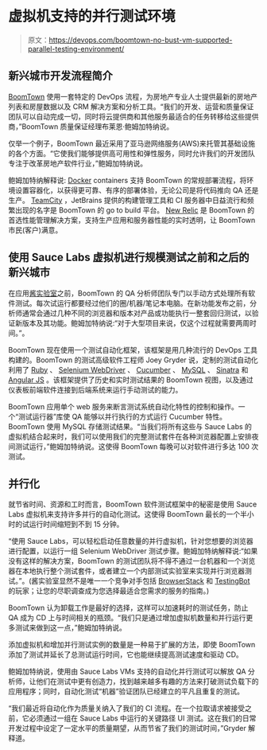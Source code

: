 # 虚拟机支持的并行测试环境

> 原文：<https://devops.com/boomtown-no-bust-vm-supported-parallel-testing-environment/>

## 新兴城市开发流程简介

[BoomTown](http://boomtownroi.com/) 使用一套特定的 DevOps 流程，为房地产专业人士提供最新的房地产列表和房屋数据以及 CRM 解决方案和分析工具。“我们的开发、运营和质量保证团队可以自动完成一切，同时将云提供商和其他服务最适合的任务转移给这些提供商，”BoomTown 质量保证经理布莱恩·鲍姆加特纳说。

仅举一个例子，BoomTown 最近采用了亚马逊网络服务(AWS)来托管其基础设施的各个方面。“它使我们能够提供高可用性和弹性服务，同时允许我们的开发团队专注于改革房地产软件行业，”鲍姆加特纳说。

鲍姆加特纳解释说: [Docker](https://www.docker.com/) containers 支持 BoomTown 的常规部署流程，将环境设置容器化，以获得更可靠、有序的部署体验，无论公司是将代码推向 QA 还是生产。 [TeamCity](https://www.jetbrains.com/teamcity/) ，JetBrains 提供的构建管理工具和 CI 服务器中日益流行和频繁出现的名字是 BoomTown 的 go to build 平台。 [New Relic](https://newrelic.com/) 是 BoomTown 的首选性能管理解决方案，支持生产应用和服务器性能的实时透明，让 BoomTown 市民(客户)满意。

## 使用 Sauce Labs 虚拟机进行规模测试之前和之后的新兴城市

在应用[酱实验室](https://saucelabs.com/)之前，BoomTown 的 QA 分析师团队专门以手动方式处理所有软件测试。每次试运行都要经过他们的圈/机器/笔记本电脑。在新功能发布之前，分析师通常会通过几种不同的浏览器和版本对产品或功能执行一整套回归测试，以验证新版本及其功能。鲍姆加特纳说:“对于大型项目来说，仅这个过程就需要两周时间。”。

BoomTown 现在使用一个测试自动化框架，该框架是用几种流行的 DevOps 工具构建的。BoomTown 的测试高级软件工程师 Joey Gryder 说，定制的测试自动化利用了 [Ruby](https://www.ruby-lang.org/en/) 、 [Selenium WebDriver](http://www.seleniumhq.org/projects/webdriver/) 、 [Cucumber](https://cucumber.io/) 、 [MySQL](https://www.mysql.com/) 、 [Sinatra](https://github.com/sinatra/sinatra) 和 [Angular JS](https://angularjs.org/) 。该框架提供了历史和实时测试结果的 BoomTown 视图，以及通过仪表板前端软件连接到后端系统来运行手动测试的能力。

BoomTown 应用单个 web 服务来断言测试系统自动化特性的控制和操作。一个“测试运行器”库使 QA 能够以并行执行的方式运行 Cucumber 特性。BoomTown 使用 MySQL 存储测试结果。“当我们将所有这些与 Sauce Labs 的虚拟机结合起来时，我们可以使用我们的完整测试套件在各种浏览器配置上安排夜间测试运行，”鲍姆加特纳说。这使得 BoomTown 每晚可以对软件进行多达 100 次测试。

## 并行化

就节省时间、资源和工时而言，BoomTown 软件测试框架中的秘密是使用 Sauce Labs 虚拟机来支持许多并行的自动化测试。这使得 BoomTown 最长的一个半小时的试运行时间缩短到不到 15 分钟。

“使用 Sauce Labs，可以轻松启动任意数量的并行虚拟机，针对您想要的浏览器进行配置，以运行一组 Selenium WebDriver 测试步骤。鲍姆加特纳解释说:“如果没有这样的解决方案，BoomTown 的测试团队将不得不通过一台机器和一个浏览器在本地执行整个测试套件，或者建立一个内部测试实验室来实现并行浏览器测试。”。(酱实验室显然不是唯一一个竞争对手包括 [BrowserStack](https://www.browserstack.com/) 和 [TestingBot](https://testingbot.com/) 的玩家；让您的尽职调查成为您选择最适合您需求的服务的指南。)

BoomTown 认为卸载工作是最好的选择，这样可以加速耗时的测试任务，防止 QA 成为 CD 上与时间相关的瓶颈。“我们只是通过增加虚拟机数量和并行运行更多测试来做到这一点，”鲍姆加特纳说。

添加虚拟机和增加并行测试实例的数量是一种易于扩展的方法，即使 BoomTown 添加了测试并延长了总测试运行时间，它也能继续提高测试速度和驱动 CD。

鲍姆加特纳说，使用由 Sauce Labs VMs 支持的自动化并行测试可以解放 QA 分析师，让他们在测试中更有创造力，找到越来越多有趣的方法来打破测试负载下的应用程序；同时，自动化测试“机器”验证团队已经建立的平凡且重复的测试。

“我们最近将自动化作为质量关纳入了我们的 CI 流程。在一个拉取请求被接受之前，它必须通过一组在 Sauce Labs 中运行的关键路径 UI 测试。这在我们的日常开发过程中设定了一定水平的质量期望，从而节省了我们的测试时间，”Gryder 解释道。